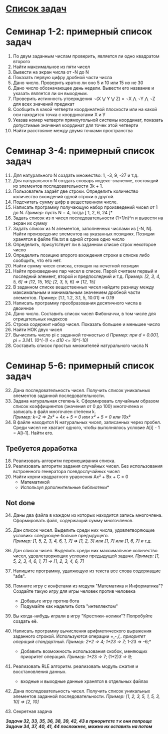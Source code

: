 # [Список задач](https://docs.google.com/document/d/1lfqWiTWN7bUUdZzrholy7Q9sDeInTR_R2g5tddI0aWs/edit#)

# Семинар 1-2: примерный список задач

1. По двум заданным числам проверить, является ли одно квадратом второго 
2. Найти максимальное из пяти чисел
3. Вывести на экран числа от -N до N
4. Показать первую цифру дробной части числа
5. Дано число. Проверить кратно ли оно 5 и 10 или 15 но не 30
6. Дано число обозначающее день недели. Вывести его название и указать является ли он выходным.
7. Проверить истинность утверждения ¬(X ⋁ Y ⋁ Z) = ¬X ⋀ ¬Y ⋀ ¬Z для всех значений предикат
8. Сообщить в какой четверти координатной плоскости или на какой оси находится точка с координатами Х и У 
9. Указав номер четверти прямоугольной системы координат, показать допустимые значения координат для точек этой четверти
10. Найти расстояние между двумя точками пространства

# Семинар 3-4: примерный список задач

11. Для натурального N создать множество: 1, -3, 9, -27 и т.д.
12. Для натурального N создать словарь индекс-значение, состоящий из элементов последовательности 3k + 1.
13. Пользователь задаёт две строки. Определить количество количество вхождений одной строки в другой.
14. Подсчитать сумму цифр в вещественном числе.
15. Написать программу получающую набор произведений чисел от 1 до N.
    *Пример:* пусть N = 4, тогда [ 1, 2, 6, 24 ]*
16. Задать список из n чисел последовательности (1+1/n)^n и вывести на экран их сумму 
17. Задать список из N элементов, заполненных числами из [-N, N]. Найти произведение элементов на указанных позициях. Позиции хранятся в файле file.txt в одной строке одно число
20. Определить, присутствует ли в заданном списке строк некоторое число 
21. Определить позицию второго вхождения строки в списке либо сообщить, что его нет.
22. Найти сумму чисел списка, стоящих на нечетной позиции
23. Найти произведение пар чисел в списке. Парой считаем первый и последний элемент, второй и предпоследний и т.д. 
    *Пример: [2, 3, 4, 5, 6] => [12, 15, 16]; [2, 3, 5, 6] => [12, 15]*
24. В заданном списке вещественных чисел найдите разницу между максимальным и минимальным значением дробной части элементов. Пример: [1.1, 1.2, 3.1, 5, 10.01] => 0.19
25. Написать программу преобразования десятичного числа в двоичное
26. Дано число. Составить список чисел Фибоначчи, в том числе для отрицательных индексов
27. Строка содержит набор чисел. Показать большее и меньшее число
29. Найти НОК двух чисел
30. Вычислить число pi c заданной точностью d
	*Пример: при d = 0.001,  pi = 3.141. 10^(-1) <= d10 <= 10^(-10)*
31. Составить список простых множителей натурального числа N

# Семинар 5-6: примерный список задач

32. Дана последовательность чисел. Получить список уникальных элементов заданной последовательности.
33. Задана натуральная степень k. Сформировать случайным образом список коэффициентов (значения от 0 до 100) многочлена и записать в файл многочлен степени k.    
    *Пример: k=2 => 2*x² + 4*x + 5 = 0 или x² + 5 = 0 или 10*x²
35. В файле находится N натуральных чисел, записанных через пробел. Среди чисел не хватает одного, чтобы выполнялось условие A[i] - 1 = A[i-1]. Найти его.


## Требуется доработка

18. Реализовать алгоритм перемешивания списка. 
19. Реализовать алгоритм задания случайных чисел. Без использования встроенного генератора псевдослучайных чисел
28. Найти корни квадратного уравнения Ax² + Bx + C = 0 
    - Математикой
    - Используя дополнительные библиотеки*

## Not done

34. Даны два файла в каждом из которых находится запись многочлена. Сформировать файл, содержащий сумму многочленов.
36. Дан список чисел. Выделить среди них числа, удовлетворяющие условию: следующее больше предыдущего.   
    *Пример: [1, 5, 2, 3, 4, 6, 1, 7] => [1, 2, 3] или [1, 7] или [1, 6, 7] и т.д.*
37. Дан список чисел. Выделить среди них максимальное количество чисел, удовлетворяющих условию предыдущей задачи. 
    *Пример: [1, 5, 2, 3, 4, 6, 1, 7] => [1, 2, 3, 4, 6, 7]*
38. Напишите программу, удаляющую из текста все слова содержащие "абв".
39. Помните игру с конфетами из модуля "Математика и Информатика"? Создайте такую игру для игры человек против человека
    - Добавьте игру против бота
    - Подумайте как наделить бота "интеллектом" 
40. Вы когда-нибудь играли в игру "Крестики-нолики"? Попробуйте создать её.
41. Написать программу вычисления арифметического выражения заданного строкой. Используются операции +,-,/,*. приоритет операций стандартный. 
    *Пример: 2+2 => 4; 1+2*3 => 7; 1-2*3 => -6;*
    - Добавить возможность использования скобок, меняющих приоритет операций. 
    *Пример: 1+2*3 => 7; (1+2)*3 => 9;*
42. Реализовать RLE алгоритм. реализовать модуль сжатия и восстановления данных.
    - входные и выходные данные хранятся в отдельных файлах
43. Дана последовательность чисел. Получить список уникальных элементов заданной последовательности.
    *Пример: [1, 2, 3, 5, 1, 5, 3, 10] => [2, 10]*

44. Секретная задача

***Задачи 32, 33, 35, 36, 38, 39, 42, 43 в приоритете т к они попроще***
***Задачи 34, 37, 40,  41, 44  посложнее, можно их оставить на потом***
